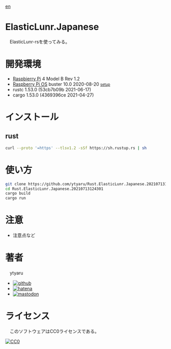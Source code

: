 [en](./README.md)

# ElasticLunr.Japanese

　ElasticLunr-rsを使ってみる。

# 開発環境

* [Raspbierry Pi](https://ja.wikipedia.org/wiki/Raspberry_Pi) 4 Model B Rev 1.2
* [Raspberry Pi OS](https://ja.wikipedia.org/wiki/Raspbian) buster 10.0 2020-08-20 <small>[setup](http://ytyaru.hatenablog.com/entry/2020/10/06/111111)</small>
* rustc 1.53.0 (53cb7b09b 2021-06-17)
* cargo 1.53.0 (4369396ce 2021-04-27)

# インストール

## rust

```sh
curl --proto '=https' --tlsv1.2 -sSf https://sh.rustup.rs | sh
```

# 使い方

```sh
git clone https://github.com/ytyaru/Rust.ElasticLunr.Japanese.20210713124301
cd Rust.ElasticLunr.Japanese.20210713124301
cargo build
cargo run
```

# 注意

* 注意点など

# 著者

　ytyaru

* [![github](http://www.google.com/s2/favicons?domain=github.com)](https://github.com/ytyaru "github")
* [![hatena](http://www.google.com/s2/favicons?domain=www.hatena.ne.jp)](http://ytyaru.hatenablog.com/ytyaru "hatena")
* [![mastodon](http://www.google.com/s2/favicons?domain=mstdn.jp)](https://mstdn.jp/web/accounts/233143 "mastdon")

# ライセンス

　このソフトウェアはCC0ライセンスである。

[![CC0](http://i.creativecommons.org/p/zero/1.0/88x31.png "CC0")](http://creativecommons.org/publicdomain/zero/1.0/deed.ja)

